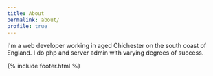 ```yaml
---
title: About
permalink: about/
profile: true
---
```


I'm a web developer working in aged Chichester on the south coast of England. I do php and server admin with varying degrees of success.

{% include footer.html %}
